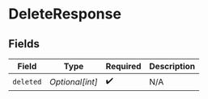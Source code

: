 # DeleteResponse


## Fields

| Field              | Type               | Required           | Description        |
| ------------------ | ------------------ | ------------------ | ------------------ |
| `deleted`          | *Optional[int]*    | :heavy_check_mark: | N/A                |